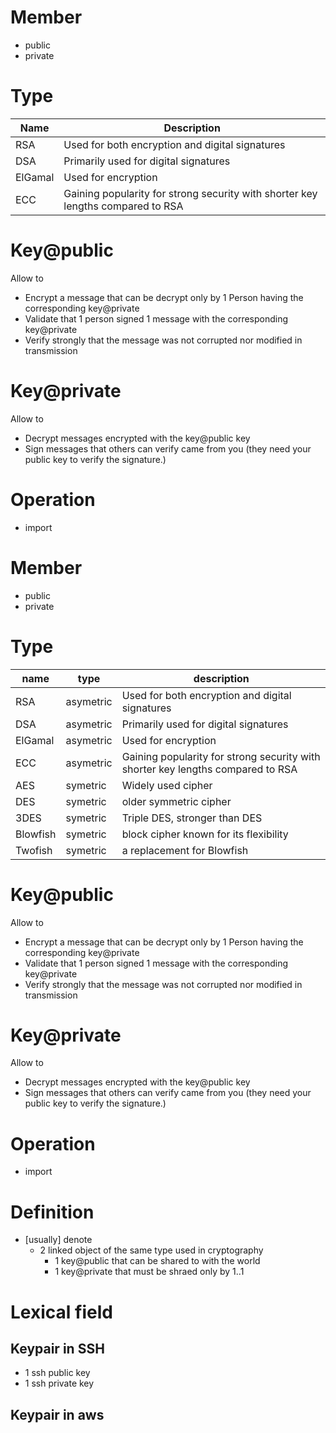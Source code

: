 ---
---

# Member
- public
- private

# Type
|Name|Description|
|-|-|
|RSA|Used for both encryption and digital signatures|
|DSA|Primarily used for digital signatures|
|ElGamal| Used for encryption|
|ECC|Gaining popularity for strong security with shorter key lengths compared to RSA|


# Key@public
Allow to
- Encrypt a message that can be decrypt only by 1 Person having the corresponding key@private
- Validate that 1 person signed 1 message with the corresponding key@private 
- Verify strongly that the message was not corrupted nor modified in transmission


# Key@private
Allow to
- Decrypt messages encrypted with the key@public key
- Sign messages that others can verify came from you (they need your public key to verify the signature.)

# Operation
- import
# Member
- public
- private

# Type
|name|type|description|
|-|-|-|
|RSA|asymetric|Used for both encryption and digital signatures|
|DSA|asymetric|Primarily used for digital signatures|
|ElGamal|asymetric|Used for encryption|
|ECC|asymetric|Gaining popularity for strong security with shorter key lengths compared to RSA|
|AES|symetric|Widely used cipher|
|DES|symetric|older symmetric cipher|
|3DES|symetric|Triple DES, stronger than DES|
|Blowfish|symetric|block cipher known for its flexibility|
|Twofish|symetric|a replacement for Blowfish|


# Key@public
Allow to
- Encrypt a message that can be decrypt only by 1 Person having the corresponding key@private
- Validate that 1 person signed 1 message with the corresponding key@private 
- Verify strongly that the message was not corrupted nor modified in transmission


# Key@private
Allow to
- Decrypt messages encrypted with the key@public key
- Sign messages that others can verify came from you (they need your public key to verify the signature.)

# Operation
- import


# Definition
- [usually] denote
  - 2 linked object of the same type used in cryptography
    - 1 key@public that can be shared to with the world
    - 1 key@private that must be shraed only by 1..1

# Lexical field 
## Keypair in SSH
- 1 ssh public key
- 1 ssh private key

## Keypair in aws
